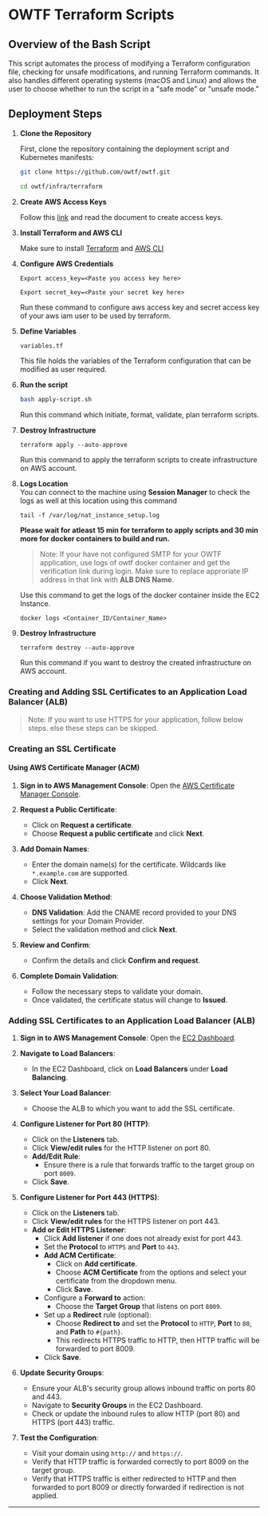 # OWTF Terraform Scripts

## Overview of the Bash Script

This script automates the process of modifying a Terraform configuration file, checking for unsafe modifications, and running Terraform commands. It also handles different operating systems (macOS and Linux) and allows the user to choose whether to run the script in a "safe mode" or "unsafe mode."

## Deployment Steps

1. **Clone the Repository**

    First, clone the repository containing the deployment script and Kubernetes manifests:
    ```bash
    git clone https://github.com/owtf/owtf.git

    cd owtf/infra/terraform
    ```
2. **Create AWS Access Keys**

    Follow this [link](https://docs.aws.amazon.com/IAM/latest/UserGuide/id_credentials_access-keys.html#Using_CreateAccessKey) and read the document to create access keys.
3. **Install Terraform and AWS CLI**

    Make sure to install [Terraform](https://developer.hashicorp.com/terraform/install) and [AWS CLI](https://docs.aws.amazon.com/cli/latest/userguide/getting-started-install.html)

4. **Configure AWS Credentials**

    ```
    Export access_key=<Paste you access key here>
    
    Export secret_key=<Paste your secret key here>  
    ```
   Run these command to configure aws access key and secret access key of your aws iam user to be used by terraform.

5. **Define Variables**

   ```bash
   variables.tf
   ```
   This file holds the variables of the Terraform configuration that can be modified as user required.

6. **Run the script**

    ```bash
    bash apply-script.sh
    ```

    Run this command which initiate, format, validate, plan terraform scripts. 

7. **Destroy Infrastructure**

    ```
    terraform apply --auto-approve
    ```
    Run this command to apply the terraform scripts to create infrastructure on AWS account.

8. **Logs Location**    
    You can connect to the machine using **Session Manager** to check the logs as well at this location using this command

    ```
    tail -f /var/log/nat_instance_setup.log
    ```
    
    **Please wait for atleast 15 min for terraform to apply scripts and 30 min more for docker containers to build and run.**

    > Note: If your have not configured SMTP for your OWTF application, use logs of owtf docker container and get the verification link during login. Make sure to replace approriate IP address in that link with **ALB DNS Name**. 
    
    Use this command to get the logs of the docker container inside the EC2 Instance.

    ```
    docker logs <Container_ID/Container_Name>
    ```
9. **Destroy Infrastructure**

    ```
    terraform destroy --auto-approve
    ```
    Run this command if you want to destroy the created infrastructure on AWS account.
### Creating and Adding SSL Certificates to an Application Load Balancer (ALB)

> Note: If you want to use HTTPS for your application, follow below steps. else these steps can be skipped.
### Creating an SSL Certificate

#### Using AWS Certificate Manager (ACM)

1. **Sign in to AWS Management Console**: Open the [AWS Certificate Manager Console](https://console.aws.amazon.com/acm/home).

2. **Request a Public Certificate**:
   - Click on **Request a certificate**.
   - Choose **Request a public certificate** and click **Next**.

3. **Add Domain Names**:
   - Enter the domain name(s) for the certificate. Wildcards like `*.example.com` are supported.
   - Click **Next**.

4. **Choose Validation Method**:
   - **DNS Validation**: Add the CNAME record provided to your DNS settings for your Domain Provider.
   - Select the validation method and click **Next**.

5. **Review and Confirm**:
   - Confirm the details and click **Confirm and request**.

6. **Complete Domain Validation**:
   - Follow the necessary steps to validate your domain.
   - Once validated, the certificate status will change to **Issued**.

### Adding SSL Certificates to an Application Load Balancer (ALB)

1. **Sign in to AWS Management Console**: Open the [EC2 Dashboard](https://console.aws.amazon.com/ec2/v2/home).

2. **Navigate to Load Balancers**:
   - In the EC2 Dashboard, click on **Load Balancers** under **Load Balancing**.

3. **Select Your Load Balancer**:
   - Choose the ALB to which you want to add the SSL certificate.

4. **Configure Listener for Port 80 (HTTP)**:
   - Click on the **Listeners** tab.
   - Click **View/edit rules** for the HTTP listener on port 80.
   - **Add/Edit Rule**:
     - Ensure there is a rule that forwards traffic to the target group on port `8009`.
   - Click **Save**.

5. **Configure Listener for Port 443 (HTTPS)**:
   - Click on the **Listeners** tab.
   - Click **View/edit rules** for the HTTPS listener on port 443.
   - **Add or Edit HTTPS Listener**:
     - Click **Add listener** if one does not already exist for port 443.
     - Set the **Protocol** to `HTTPS` and **Port** to `443`.
     - **Add ACM Certificate**:
       - Click on **Add certificate**.
       - Choose **ACM Certificate** from the options and select your certificate from the dropdown menu.
       - Click **Save**.
     - Configure a **Forward to** action:
       - Choose the **Target Group** that listens on port `8009`.
     - Set up a **Redirect** rule (optional):
       - Choose **Redirect to** and set the **Protocol** to `HTTP`, **Port** to `80`, and **Path** to `#{path}`.
       - This redirects HTTPS traffic to HTTP, then HTTP traffic will be forwarded to port 8009.
     - Click **Save**.

6. **Update Security Groups**:
   - Ensure your ALB's security group allows inbound traffic on ports 80 and 443.
   - Navigate to **Security Groups** in the EC2 Dashboard.
   - Check or update the inbound rules to allow HTTP (port 80) and HTTPS (port 443) traffic.

7. **Test the Configuration**:
   - Visit your domain using `http://` and `https://`.
   - Verify that HTTP traffic is forwarded correctly to port 8009 on the target group.
   - Verify that HTTPS traffic is either redirected to HTTP and then forwarded to port 8009 or directly forwarded if redirection is not applied.

---